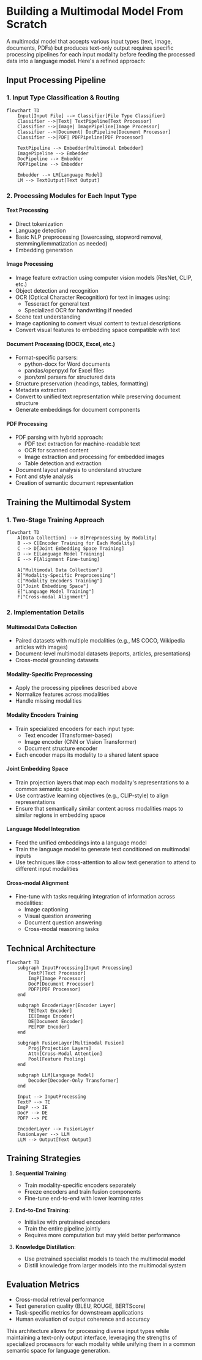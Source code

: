 # Building a Multimodal Model From Scratch

A multimodal model that accepts various input types (text, image, documents, PDFs) but produces text-only output requires specific processing pipelines for each input modality before feeding the processed data into a language model. Here's a refined approach:

## Input Processing Pipeline

### 1. Input Type Classification & Routing
```mermaid
flowchart TD
    Input[Input File] --> Classifier[File Type Classifier]
    Classifier -->|Text| TextPipeline[Text Processor]
    Classifier -->|Image| ImagePipeline[Image Processor]
    Classifier -->|Document| DocPipeline[Document Processor]
    Classifier -->|PDF| PDFPipeline[PDF Processor]
    
    TextPipeline --> Embedder[Multimodal Embedder]
    ImagePipeline --> Embedder
    DocPipeline --> Embedder
    PDFPipeline --> Embedder
    
    Embedder --> LM[Language Model]
    LM --> TextOutput[Text Output]
```

### 2. Processing Modules for Each Input Type

#### Text Processing
- Direct tokenization
- Language detection
- Basic NLP preprocessing (lowercasing, stopword removal, stemming/lemmatization as needed)
- Embedding generation

#### Image Processing
- Image feature extraction using computer vision models (ResNet, CLIP, etc.)
- Object detection and recognition
- OCR (Optical Character Recognition) for text in images using:
  * Tesseract for general text
  * Specialized OCR for handwriting if needed
- Scene text understanding
- Image captioning to convert visual content to textual descriptions
- Convert visual features to embedding space compatible with text

#### Document Processing (DOCX, Excel, etc.)
- Format-specific parsers:
  * python-docx for Word documents
  * pandas/openpyxl for Excel files
  * json/xml parsers for structured data
- Structure preservation (headings, tables, formatting)
- Metadata extraction
- Convert to unified text representation while preserving document structure
- Generate embeddings for document components

#### PDF Processing
- PDF parsing with hybrid approach:
  * PDF text extraction for machine-readable text
  * OCR for scanned content
  * Image extraction and processing for embedded images
  * Table detection and extraction
- Document layout analysis to understand structure
- Font and style analysis
- Creation of semantic document representation

## Training the Multimodal System

### 1. Two-Stage Training Approach

```mermaid
flowchart TD
    A[Data Collection] --> B[Preprocessing by Modality]
    B --> C[Encoder Training for Each Modality]
    C --> D[Joint Embedding Space Training]
    D --> E[Language Model Training]
    E --> F[Alignment Fine-tuning]
    
    A["Multimodal Data Collection"]
    B["Modality-Specific Preprocessing"]
    C["Modality Encoders Training"]
    D["Joint Embedding Space"]
    E["Language Model Training"]
    F["Cross-modal Alignment"]
```

### 2. Implementation Details

#### Multimodal Data Collection
- Paired datasets with multiple modalities (e.g., MS COCO, Wikipedia articles with images)
- Document-level multimodal datasets (reports, articles, presentations)
- Cross-modal grounding datasets

#### Modality-Specific Preprocessing
- Apply the processing pipelines described above
- Normalize features across modalities
- Handle missing modalities

#### Modality Encoders Training
- Train specialized encoders for each input type:
  * Text encoder (Transformer-based)
  * Image encoder (CNN or Vision Transformer)
  * Document structure encoder
- Each encoder maps its modality to a shared latent space

#### Joint Embedding Space
- Train projection layers that map each modality's representations to a common semantic space
- Use contrastive learning objectives (e.g., CLIP-style) to align representations
- Ensure that semantically similar content across modalities maps to similar regions in embedding space

#### Language Model Integration
- Feed the unified embeddings into a language model
- Train the language model to generate text conditioned on multimodal inputs
- Use techniques like cross-attention to allow text generation to attend to different input modalities

#### Cross-modal Alignment
- Fine-tune with tasks requiring integration of information across modalities:
  * Image captioning
  * Visual question answering
  * Document question answering
  * Cross-modal reasoning tasks

## Technical Architecture

```mermaid
flowchart TD
    subgraph InputProcessing[Input Processing]
        TextP[Text Processor]
        ImgP[Image Processor]
        DocP[Document Processor]
        PDFP[PDF Processor]
    end
    
    subgraph EncoderLayer[Encoder Layer]
        TE[Text Encoder]
        IE[Image Encoder]
        DE[Document Encoder]
        PE[PDF Encoder]
    end
    
    subgraph FusionLayer[Multimodal Fusion]
        Proj[Projection Layers]
        Attn[Cross-Modal Attention]
        Pool[Feature Pooling]
    end
    
    subgraph LLM[Language Model]
        Decoder[Decoder-Only Transformer]
    end
    
    Input --> InputProcessing
    TextP --> TE
    ImgP --> IE
    DocP --> DE
    PDFP --> PE
    
    EncoderLayer --> FusionLayer
    FusionLayer --> LLM
    LLM --> Output[Text Output]
```

## Training Strategies

1. **Sequential Training**:
   - Train modality-specific encoders separately
   - Freeze encoders and train fusion components
   - Fine-tune end-to-end with lower learning rates

2. **End-to-End Training**:
   - Initialize with pretrained encoders
   - Train the entire pipeline jointly
   - Requires more computation but may yield better performance

3. **Knowledge Distillation**:
   - Use pretrained specialist models to teach the multimodal model
   - Distill knowledge from larger models into the multimodal system

## Evaluation Metrics

- Cross-modal retrieval performance
- Text generation quality (BLEU, ROUGE, BERTScore)
- Task-specific metrics for downstream applications
- Human evaluation of output coherence and accuracy

This architecture allows for processing diverse input types while maintaining a text-only output interface, leveraging the strengths of specialized processors for each modality while unifying them in a common semantic space for language generation.
